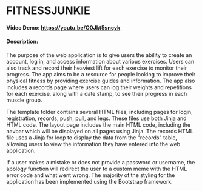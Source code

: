 # FITNESSJUNKIE
#### Video Demo:  <https://youtu.be/O0Jkt5sncyk>
#### Description:
The purpose of the web application is to give users the ability to create an account, log in, and access information about various exercises. Users can also track and record their heaviest lift for each exercise to monitor their progress. The app aims to be a resource for people looking to improve their physical fitness by providing exercise guides and information. The app also includes a records page where users can log their weights and repetitions for each exercise, along with a date stamp, to see their progress in each muscle group.

The template folder contains several HTML files, including pages for login, registration, records, push, pull, and legs. These files use both Jinja and HTML code. The layout page includes the main HTML code, including the navbar which will be displayed on all pages using Jinja. The records HTML file uses a Jinja for loop to display the data from the "records" table, allowing users to view the information they have entered into the web application.

If a user makes a mistake or does not provide a password or username, the apology function will redirect the user to a custom meme with the HTML error code and what went wrong. The majority of the styling for the application has been implemented using the Bootstrap framework.